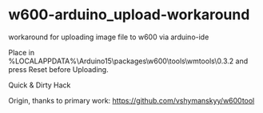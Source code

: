 # w600-arduino_upload-workaround
workaround for uploading image file to w600 via arduino-ide

Place in %LOCALAPPDATA%\Arduino15\packages\w600\tools\wmtools\0.3.2 and press Reset before Uploading.

Quick & Dirty Hack

Origin, thanks to primary work:
https://github.com/vshymanskyy/w600tool
